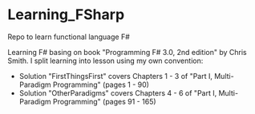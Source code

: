 # Learning_FSharp
Repo to learn functional language F#

Learning F# basing on book "Programming F# 3.0, 2nd edition" by Chris Smith.
I split learning into lesson using my own convention:

- Solution "FirstThingsFirst" covers Chapters 1 - 3 of "Part I, Multi-Paradigm Programming" (pages 1 - 90)
- Solution "OtherParadigms" covers Chapters 4 - 6 of "Part I, Multi-Paradigm Programming" (pages 91 - 165)
